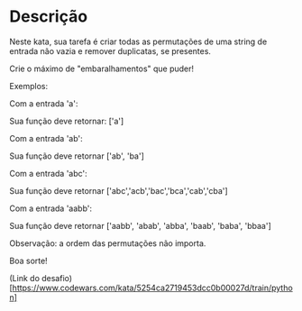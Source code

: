 # Descrição
Neste kata, sua tarefa é criar todas as permutações de uma string de entrada não vazia e remover duplicatas, se presentes.

Crie o máximo de "embaralhamentos" que puder!

Exemplos:

Com a entrada 'a':

Sua função deve retornar: ['a']

Com a entrada 'ab':

Sua função deve retornar ['ab', 'ba']

Com a entrada 'abc':

Sua função deve retornar ['abc','acb','bac','bca','cab','cba']

Com a entrada 'aabb':

Sua função deve retornar ['aabb', 'abab', 'abba', 'baab', 'baba', 'bbaa']

Observação: a ordem das permutações não importa.

Boa sorte!


(Link do desafio)[https://www.codewars.com/kata/5254ca2719453dcc0b00027d/train/python]